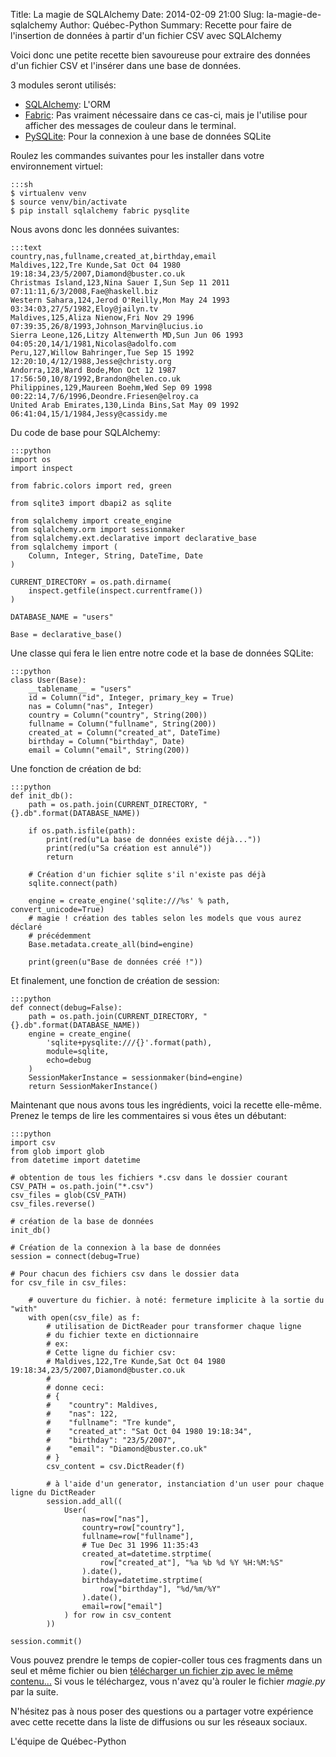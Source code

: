 Title: La magie de SQLAlchemy
Date: 2014-02-09 21:00
Slug: la-magie-de-sqlalchemy
Author: Québec-Python
Summary: Recette pour faire de l'insertion de données à partir d'un fichier CSV avec SQLAlchemy

Voici donc une petite recette bien savoureuse pour extraire des données d'un fichier CSV et l'insérer dans une base de données.

3 modules seront utilisés:

* [SQLAlchemy](http://www.sqlalchemy.org/): L'ORM
* [Fabric](http://fabric.readthedocs.org/en/1.8/): Pas vraiment nécessaire dans ce cas-ci, mais je l'utilise pour afficher des messages de couleur dans le terminal.
* [PySQLite](https://pypi.python.org/pypi/pysqlite): Pour la connexion à une base de données SQLite

Roulez les commandes suivantes pour les installer dans votre environnement virtuel:

    :::sh
    $ virtualenv venv
    $ source venv/bin/activate
    $ pip install sqlalchemy fabric pysqlite

Nous avons donc les données suivantes:

    :::text
    country,nas,fullname,created_at,birthday,email
    Maldives,122,Tre Kunde,Sat Oct 04 1980 19:18:34,23/5/2007,Diamond@buster.co.uk
    Christmas Island,123,Nina Sauer I,Sun Sep 11 2011 07:11:11,6/3/2008,Fae@haskell.biz
    Western Sahara,124,Jerod O'Reilly,Mon May 24 1993 03:34:03,27/5/1982,Eloy@jailyn.tv
    Maldives,125,Aliza Nienow,Fri Nov 29 1996 07:39:35,26/8/1993,Johnson_Marvin@lucius.io
    Sierra Leone,126,Litzy Altenwerth MD,Sun Jun 06 1993 04:05:20,14/1/1981,Nicolas@adolfo.com
    Peru,127,Willow Bahringer,Tue Sep 15 1992 12:20:10,4/12/1988,Jesse@christy.org
    Andorra,128,Ward Bode,Mon Oct 12 1987 17:56:50,10/8/1992,Brandon@helen.co.uk
    Philippines,129,Maureen Boehm,Wed Sep 09 1998 00:22:14,7/6/1996,Deondre.Friesen@elroy.ca
    United Arab Emirates,130,Linda Bins,Sat May 09 1992 06:41:04,15/1/1984,Jessy@cassidy.me

Du code de base pour SQLAlchemy:

    :::python
    import os
    import inspect

    from fabric.colors import red, green

    from sqlite3 import dbapi2 as sqlite

    from sqlalchemy import create_engine
    from sqlalchemy.orm import sessionmaker
    from sqlalchemy.ext.declarative import declarative_base
    from sqlalchemy import (
        Column, Integer, String, DateTime, Date
    )

    CURRENT_DIRECTORY = os.path.dirname(
        inspect.getfile(inspect.currentframe())
    )

    DATABASE_NAME = "users"

    Base = declarative_base()

Une classe qui fera le lien entre notre code et la base de données SQLite:

    :::python
    class User(Base):
        __tablename__ = "users"
        id = Column("id", Integer, primary_key = True)
        nas = Column("nas", Integer)
        country = Column("country", String(200))
        fullname = Column("fullname", String(200))
        created_at = Column("created_at", DateTime)
        birthday = Column("birthday", Date)
        email = Column("email", String(200))

Une fonction de création de bd:

    :::python
    def init_db():
        path = os.path.join(CURRENT_DIRECTORY, "{}.db".format(DATABASE_NAME))

        if os.path.isfile(path):
            print(red(u"La base de données existe déjà..."))
            print(red(u"Sa création est annulé"))
            return

        # Création d'un fichier sqlite s'il n'existe pas déjà
        sqlite.connect(path)

        engine = create_engine('sqlite:///%s' % path, convert_unicode=True)
        # magie ! création des tables selon les models que vous aurez déclaré
        # précédemment
        Base.metadata.create_all(bind=engine)

        print(green(u"Base de données créé !"))

Et finalement, une fonction de création de session:

    :::python
    def connect(debug=False):
        path = os.path.join(CURRENT_DIRECTORY, "{}.db".format(DATABASE_NAME))
        engine = create_engine(
            'sqlite+pysqlite:///{}'.format(path),
            module=sqlite,
            echo=debug
        )
        SessionMakerInstance = sessionmaker(bind=engine)
        return SessionMakerInstance()

Maintenant que nous avons tous les ingrédients, voici la recette elle-même. Prenez le temps de lire les commentaires si vous êtes un débutant:

    :::python
    import csv
    from glob import glob
    from datetime import datetime

    # obtention de tous les fichiers *.csv dans le dossier courant
    CSV_PATH = os.path.join("*.csv")
    csv_files = glob(CSV_PATH)
    csv_files.reverse()

    # création de la base de données
    init_db()

    # Création de la connexion à la base de données
    session = connect(debug=True)

    # Pour chacun des fichiers csv dans le dossier data
    for csv_file in csv_files:

        # ouverture du fichier. à noté: fermeture implicite à la sortie du "with"
        with open(csv_file) as f:
            # utilisation de DictReader pour transformer chaque ligne
            # du fichier texte en dictionnaire
            # ex:
            # Cette ligne du fichier csv:
            # Maldives,122,Tre Kunde,Sat Oct 04 1980 19:18:34,23/5/2007,Diamond@buster.co.uk
            #
            # donne ceci:
            # {
            #    "country": Maldives,
            #    "nas": 122,
            #    "fullname": "Tre kunde",
            #    "created_at": "Sat Oct 04 1980 19:18:34",
            #    "birthday": "23/5/2007",
            #    "email": "Diamond@buster.co.uk"
            # }
            csv_content = csv.DictReader(f)

            # à l'aide d'un generator, instanciation d'un user pour chaque ligne du DictReader
            session.add_all((
                User(
                    nas=row["nas"],
                    country=row["country"],
                    fullname=row["fullname"],
                    # Tue Dec 31 1996 11:35:43
                    created_at=datetime.strptime(
                        row["created_at"], "%a %b %d %Y %H:%M:%S"
                    ).date(),
                    birthday=datetime.strptime(
                        row["birthday"], "%d/%m/%Y"
                    ).date(),
                    email=row["email"]
                ) for row in csv_content
            ))

    session.commit()

Vous pouvez prendre le temps de copier-coller tous ces fragments dans un seul et même fichier ou bien [télécharger un fichier zip avec le même contenu...](https://gist.github.com/bchhun/8909903/download) Si vous le téléchargez, vous n'avez qu'à rouler le fichier *magie.py* par la suite.

N'hésitez pas à nous poser des questions ou a partager votre expérience avec cette recette dans la liste de diffusions ou sur les réseaux sociaux.

L'équipe de Québec-Python